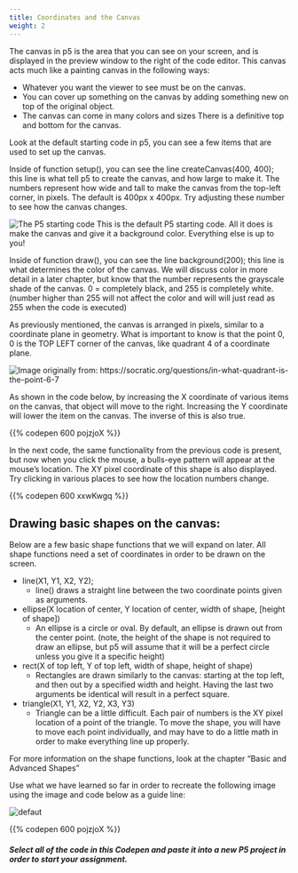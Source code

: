 ```yaml
---
title: Coordinates and the Canvas
weight: 2
---
```




The canvas in p5 is the area that you can see on your screen, and is displayed in the preview window to the right of the code editor. This canvas acts much like a painting canvas in the following ways:

* Whatever you want the viewer to see must be on the canvas.
* You can cover up something on the canvas by adding something new   on top of the original object.
* The canvas can come in many colors and sizes
There is a definitive top and bottom for the canvas.

Look at the default starting code in p5, you can see a few items that are used to set up the canvas. 



Inside of function setup(), you can see the line createCanvas(400, 400); this line is what tell p5 to create the canvas, and how large to make it. The numbers represent how wide and tall to make the canvas from the top-left corner, in pixels. The default is 400px x 400px. Try adjusting these number to see how the canvas changes.

![The P5 starting code](/images/graphics/p5default.png)
This is the default P5 starting code. All it does is make the canvas and give it a background color. Everything else is up to you!

Inside of function draw(), you can see the line background(200); this line is what determines the color of the canvas. We will discuss color in more detail in a later chapter, but know that the number represents the grayscale shade of the canvas. 0 = completely black, and 255 is completely white. (number higher than 255 will not affect the color and will will just read as 255 when the code is executed)

As previously mentioned, the canvas is arranged in pixels, similar to a coordinate plane in geometry. What is important to know is that the point 0, 0 is the TOP LEFT corner of the canvas, like quadrant 4 of a coordinate plane. 

![Image originally from: https://socratic.org/questions/in-what-quadrant-is-the-point-6-7 ](/images/graphics/coordinateplane.jpg)

    

As shown in the code below, by increasing the X coordinate of various items on the canvas, that object will move to the right. Increasing the Y coordinate will lower the item on the canvas. The inverse of this is also true. 

{{% codepen 600 pojzjoX %}}


In the next code, the same functionality from the previous code is present, but now when you click the mouse, a bulls-eye pattern will appear at the mouse’s location. The XY pixel coordinate of this shape is also displayed. Try clicking in various places to see how the location numbers change. 

{{% codepen 600 xxwKwgq %}}

## Drawing basic shapes on the canvas:

Below are a few basic shape functions that we will expand on later. All shape functions need a set of coordinates in order to be drawn on the screen. 

* line(X1, Y1, X2, Y2);
    * line() draws a straight line between the two coordinate points given as arguments. 
* ellipse(X location of center, Y location of center, width of shape, [height of shape])
    * An ellipse is a circle or oval. By default, an ellipse is drawn out from the center point. (note, the height of the shape is not required to draw an ellipse, but p5 will assume that it will be a perfect circle unless you give it a specific height)
* rect(X of top left, Y of top left, width of shape, height of shape)
    * Rectangles are drawn similarly to the canvas: starting at the top left, and then out by a specified width and height. Having the last two arguments be identical will result in a perfect square.
* triangle(X1, Y1, X2, Y2, X3, Y3)
    * Triangle can be a little difficult. Each pair of numbers is the XY pixel location of a point of the triangle. To move the shape, you will have to move each point individually, and may have to do a little math in order to make everything line up properly.

For more information on the shape functions, look at the chapter “Basic and Advanced Shapes”

Use what we have learned so far in order to recreate the following image using the image and code below as a guide line: 

![defaut](/images/graphics/gridimages.png)

{{% codepen 600 pojzjoX %}}

##### Select all of the code in this Codepen and paste it into a new P5 project in order to start your assignment. #####



